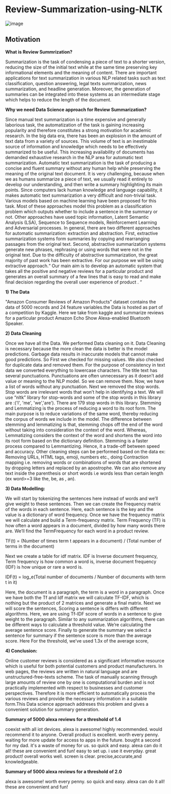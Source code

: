 # Review-Summarization-using-NLTK

![image](https://user-images.githubusercontent.com/17712770/120706669-3afc6c00-c46e-11eb-95bf-7c8b455ee3c5.png)

## Motivation

**What is Review Summrization?**

Summarization is the task of condensing a piece of text to a shorter version, reducing the size of the initial text while at the same time preserving key informational elements and the meaning of content. There are important applications for text summarization in various NLP related tasks such as text classification, question answering, legal texts summarization, news summarization, and headline generation. Moreover, the generation of summaries can be integrated into these systems as an intermediate stage which helps to reduce the length of the document.

**Why we need Data Science approach for Review Summarization?**

Since manual text summarization is a time expensive and generally laborious task, the automatization of the task is gaining increasing popularity and therefore constitutes a strong motivation for academic research. In the big data era, there has been an explosion in the amount of text data from a variety of sources. This volume of text is an inestimable source of information and knowledge which needs to be effectively summarized to be useful. This increasing availability of documents has demanded exhaustive research in the NLP area for automatic text summarization. Automatic text summarization is the task of producing a concise and fluent summary without any human help while preserving the meaning of the original text document.
It is very challenging, because when we as humans summarize a piece of text, we usually read it entirely to develop our understanding, and then write a summary highlighting its main points. Since computers lack human knowledge and language capability, it makes automatic text summarization a very difficult and non-trivial task. Various models based on machine learning have been proposed for this task. Most of these approaches model this problem as a classification problem which outputs whether to include a sentence in the summary or not. Other approaches have used topic information, Latent Semantic Analysis (LSA), Sequence to Sequence models, Reinforcement Learning and Adversarial processes.
In general, there are two different approaches for automatic summarization: extraction and abstraction.
First, extractive summarization systems form summaries by copying and rearranging passages from the original text.
Second, abstractive summarization systems generate new phrases, rephrasing or using words that were not in the original text. Due to the difficulty of abstractive summarization, the great majority of past work has been extractive.
For our purpose we will be using extractive approach.“ Our main aim is to develop an automatic system that takes all the positive and negative reviews for a particular product and generates an overall summary of a few lines that is easy to read and make final decision regarding the overall user experience of product .  “


**1) The Data**

"Amazon Consumer Reviews of Amazon Products" dataset contains the data of 5000 records and 24 feature variables.the Data is hosted as part of a competition by Kaggle. Here we take  from kaggle and summarize reviews for a particular product Amazon Echo Show Alexa-enabled Bluetooth Speaker.

**2) Data Cleaning**

Once we have all the Data. We performed Data cleaning on it. Data Cleaning is necessary because the more clean the data is better is the model predictions. Garbage data results in inaccurate models that cannot make good predictions. So First we checked for missing values. We also checked for duplicate data and removed them. For the purpose of consistency in text data we converted everything to lowercase characters. The title text has several punctuations. Punctuations are often unnecessary as it doesn’t add value or meaning to the NLP model. So we can remove them.
Now, we have a list of words without any punctuation. Next we removed the stop words. Stop words are irrelevant words that won’t help in identifying a text. We will use “nltk” library for stop-words and some of the stop words in this library are :('I', 'me', 'we','are'). There are 179 stop words in this library.
Stemming and Lemmatizing is the process of reducing a word to its root form. The main purpose is to reduce variations of the same word, thereby reducing the corpus of words we include in the model. The difference between stemming and lemmatizing is that, stemming chops off the end of the word without taking into consideration the context of the word. Whereas, Lemmatizing considers the context of the word and shortens the word into its root form based on the dictionary definition. Stemming is a faster process compared to Lemmantizing. Hence, it a trade-off between speed and accuracy.
Other cleaning steps can be performed based on the data ex: Removing URLs, HTML tags, emoji, numbers etc., doing Contraction mapping i.e. removing words or combinations of words that are shortened by dropping letters and replaced by an apostrophe. We can also remove any text inside the parenthesis or short words i.e words less than certain length (ex word>=3 like the, be, as , an).

**3) Data Modelling:**

We will start by tokenizing the sentences here instead of words and we’ll give weight to these sentences. Then we can create the Frequency matrix of the words in each sentence. Here, each sentence is the key and the value is a dictionary of word frequency. Once we have the frequency matrix we will calculate and build a Term-frequency matrix. Term Frequency (TF) is how often a word appears in a document, divided by how many words there are. We’ll find the TermFrequency for each word in a product review.

TF(t) = (Number of times term t appears in a document) / (Total number of terms in the document)

Next we create a table for idf matrix. IDF is Inverse document frequency, Term frequency is how common a word is, inverse document frequency (IDF) is how unique or rare a word is.

IDF(t) = log_e(Total number of documents / Number of documents with term t in it)

Here, the document is a paragraph, the term is a word in a paragraph. Once we have both the Tf and Idf matrix we will calculate TF-IDF, which is nothing but the product of 2 matrices and generate a final matrix. Next we will score the sentences, Scoring a sentence is differs with different algorithms. Here, we are using Tf-IDF score of words in a sentence to give weight to the paragraph. Similar to any summarization algorithms, there can be different ways to calculate a threshold value. We’re calculating the average sentence score. Finally to generate the summary we select a sentence for summary if the sentence score is more than the average score. Here For the threshold, we’ve used 1.3x of the average score,


**4) Conclusion:**

Online customer reviews is considered as a significant informative resource which is useful for both potential customers and product manufacturers. In web pages, the reviews are written in natural language and are unstructured-free-texts scheme. The task of manually scanning through large amounts of review one by one is computational burden and is not practically implemented with respect to businesses and customer perspectives. Therefore it is more efficient to automatically process the various reviews and provide the necessary information in a suitable form.This Data science approach addreses this problem and gives a convenient solution for summary generation.

 **Summary of 5000 alexa reviews for a threshold of 1.4**
 
coexist with all iot devices. alexa is awesome! highly recommended. would recommend it to anyone. Overall product is excellent. worth every penny. waiting for more update for access to apps in the future. bought a second for my dad. it's a waste of money for us. so quick and easy. alexa can do it all! these are convenient and fun! easy to set up. i use it everyday. great product! overall works well. screen is clear. precise,accurate,and knowledgeable.
 
**Summary of 5000 alexa reviews for a threshold of 2.0**

alexa is awesome! worth every penny. so quick and easy. alexa can do it all! these are convenient and fun!
